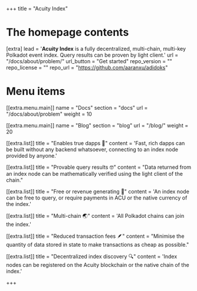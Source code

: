 +++
title = "Acuity Index"


# The homepage contents
[extra]
lead = '<b>Acuity Index</b> is a fully decentralized, multi-chain, multi-key Polkadot event index. Query results can be proven by light client.'
url = "/docs/about/problem/"
url_button = "Get started"
repo_version = ""
repo_license = ""
repo_url = "https://github.com/aaranxu/adidoks"

# Menu items
[[extra.menu.main]]
name = "Docs"
section = "docs"
url = "/docs/about/problem"
weight = 10

[[extra.menu.main]]
name = "Blog"
section = "blog"
url = "/blog/"
weight = 20

[[extra.list]]
title = "Enables true dapps 🦄"
content = 'Fast, rich dapps can be built without any backend whatsoever, connecting to an index node provided by anyone.'

[[extra.list]]
title = "Provable query results 🤓"
content = "Data returned from an index node can be mathematically verified using the light client of the chain."

[[extra.list]]
title = "Free or revenue generating 🤑"
content = 'An index node can be free to query, or require payments in ACU or the native currency of the index.'

[[extra.list]]
title = "Multi-chain 🌏"
content = 'All Polkadot chains can join the index.'

[[extra.list]]
title = "Reduced transaction fees 🪶"
content = "Minimise the quantity of data stored in state to make transactions as cheap as possible."

[[extra.list]]
title = "Decentralized index discovery 🔍"
content = 'Index nodes can be registered on the Acuity blockchain or the native chain of the index.'

+++
